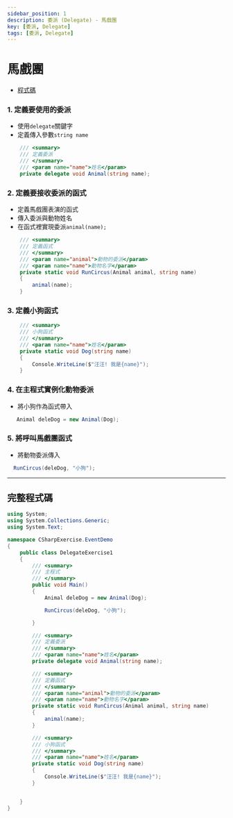 ```yaml
---
sidebar_position: 1
description: 委派 (Delegate) - 馬戲團
key: [委派, Delegate]
tags: [委派, Delegate]
---
```


# 馬戲團

- [程式碼](https://github.com/LonelyYeezhiChicken/csharp-Exercise/blob/main/csharpExercise/DelegateExercise/delegateExercise1.cs)

### 1. 定義要使用的委派

- 使用`delegate`關鍵字
- 定義傳入參數`string name`

```csharp
    /// <summary>
    /// 定義委派
    /// </summary>
    /// <param name="name">姓名</param>
    private delegate void Animal(string name);
```

### 2. 定義要接收委派的函式

- 定義馬戲團表演的函式
- 傳入委派與動物姓名
- 在函式裡實現委派`animal(name);`

```csharp
    /// <summary>
    /// 定義函式
    /// </summary>
    /// <param name="animal">動物的委派</param>
    /// <param name="name">動物名字</param>
    private static void RunCircus(Animal animal, string name)
    {
        animal(name);
    }
```

### 3. 定義小狗函式

```csharp
    /// <summary>
    /// 小狗函式
    /// </summary>
    /// <param name="name">姓名</param>
    private static void Dog(string name)
    {
        Console.WriteLine($"汪汪! 我是{name}");
    }
```

### 4. 在主程式實例化動物委派

- 將小狗作為函式帶入

```csharp
   Animal deleDog = new Animal(Dog);
```

### 5. 將呼叫馬戲團函式

- 將動物委派傳入

```csharp
  RunCircus(deleDog, "小狗");
```

---

## 完整程式碼

```csharp
using System;
using System.Collections.Generic;
using System.Text;

namespace CSharpExercise.EventDemo
{
    public class DelegateExercise1
    {
        /// <summary>
        /// 主程式
        /// </summary>
        public void Main()
        {
            Animal deleDog = new Animal(Dog);

            RunCircus(deleDog, "小狗");

        }

        /// <summary>
        /// 定義委派
        /// </summary>
        /// <param name="name">姓名</param>
        private delegate void Animal(string name);

        /// <summary>
        /// 定義函式
        /// </summary>
        /// <param name="animal">動物的委派</param>
        /// <param name="name">動物名字</param>
        private static void RunCircus(Animal animal, string name)
        {
            animal(name);
        }

        /// <summary>
        /// 小狗函式
        /// </summary>
        /// <param name="name">姓名</param>
        private static void Dog(string name)
        {
            Console.WriteLine($"汪汪! 我是{name}");
        }


    }
}
```

